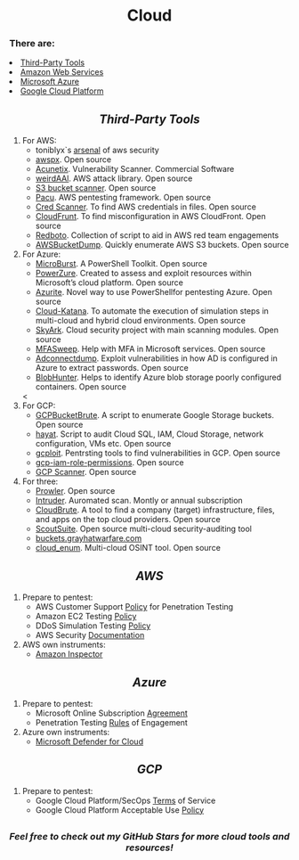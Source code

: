 <h1 align='center'>Cloud</h1>
<h3>There are:</h3>
  <li><a href='Tools'>Third-Party Tools</a>
  <li><a href='AWS'>Amazon Web Services</a>
  <li><a href='Azure'>Microsoft Azure</a>
  <li><a href='GCP'>Google Cloud Platform</a>

<h2 align='center' id='Tools'><em>Third-Party Tools</em></h2>
<ol>
  <li>For AWS:
    <ul>
      <li>toniblyx`s <a href='https://github.com/toniblyx/my-arsenal-of-aws-security-tools#Offensive'>arsenal</a> of aws security
      <li><a href='https://github.com/WithSecureLabs/awspx'>awspx</a>. Open source
      <li><a href='https://www.acunetix.com/'>Acunetix</a>. Vulnerability Scanner. Commercial Software
      <li><a href='https://github.com/carnal0wnage/weirdAAL'>weirdAAl</a>. AWS attack library. Open source
      <li><a href='https://github.com/RhinoSecurityLabs/Security-Research/tree/master/tools/aws-pentest-tools/s3'>S3 bucket scanner</a>. Open source
      <li><a href='https://github.com/RhinoSecurityLabs/pacu'>Pacu</a>. AWS pentesting framework. Open source
      <li><a href='https://github.com/disruptops/cred_scanner'>Cred Scanner</a>. To find AWS credentials in files. Open source
      <li><a href='https://github.com/MindPointGroup/cloudfrunt'>CloudFrunt</a>. To find misconfiguration in AWS CloudFront. Open source
      <li><a href='https://github.com/ihamburglar/Redboto'>Redboto</a>. Collection of script to aid in AWS red team engagements
      <li><a href='https://github.com/jordanpotti/AWSBucketDump'>AWSBucketDump</a>. Quickly enumerate AWS S3 buckets. Open source
    </ul>
  <li>For Azure:
    <ul>
      <li><a href='https://github.com/NetSPI/MicroBurst'>MicroBurst</a>. A PowerShell Toolkit. Open source
      <li><a href='https://github.com/hausec/PowerZure'>PowerZure</a>. Created to assess and exploit resources within Microsoft’s cloud platform. Open source
      <li><a href='https://github.com/FSecureLABS/Azurite'>Azurite</a>. Novel way to use PowerShellfor pentesting Azure. Open source
      <li><a href='https://github.com/Azure/Cloud-Katana'>Cloud-Katana</a>. To automate the execution of simulation steps in multi-cloud and hybrid cloud environments. Open source
      <li><a href='https://github.com/cyberark/SkyArk'>SkyArk</a>. Cloud security project with main scanning modules. Open source
      <li><a href='https://github.com/dafthack/MFASweep'>MFASweep</a>. Help with MFA in Microsoft services. Open source
      <li><a href='https://github.com/dirkjanm/adconnectdump'>Adconnectdump</a>. Exploit vulnerabilities in how AD is configured in Azure to extract passwords. Open source
      <li><a href='https://github.com/cyberark/BlobHunter'>BlobHunter</a>. Helps to identify Azure blob storage poorly configured containers. Open source
    </ul>
  <<li>For GCP:
    <ul>
      <li><a href='https://github.com/RhinoSecurityLabs/GCPBucketBrute'>GCPBucketBrute</a>. A script to enumerate Google Storage buckets. Open source
      <li><a href='https://github.com/DenizParlak/hayat'>hayat</a>. Script to audit Cloud SQL, IAM, Cloud Storage, network configuration, VMs etc. Open source
      <li><a href='https://github.com/dxa4481/gcploit'>gcploit</a>. Pentrsting tools to find vulnerabilities in GCP. Open source
      <li><a href='https://github.com/darkbitio/gcp-iam-role-permissions'>gcp-iam-role-permissions</a>. Open source
      <li><a href='https://github.com/google/gcp_scanner'>GCP Scanner</a>. Open source
    </ul>
  <li>For three:
    <ul>
      <li><a href='https://github.com/prowler-cloud/prowler'>Prowler</a>. Open source
      <li><a href='https://www.intruder.io/'>Intruder</a>. Auromated scan. Montly or annual subscription
      <li><a href='https://github.com/0xsha/CloudBrute'>CloudBrute</a>. A tool to find a company (target) infrastructure, files, and apps on the top cloud providers. Open source
      <li><a href='https://github.com/nccgroup/ScoutSuite'>ScoutSuite</a>. Open source multi-cloud security-auditing tool
      <li><a href='https://buckets.grayhatwarfare.com/'>buckets.grayhatwarfare.com</a>
      <li><a href='https://github.com/initstring/cloud_enum'>cloud_enum</a>. Multi-cloud OSINT tool. Open source
    </ul>
</ol>

<h2 align='center' id='AWS'><em>AWS</em></h2>
<ol>
  <li>Prepare to pentest:
  <ul>
    <li>AWS Customer Support <a href='https://aws.amazon.com/security/penetration-testing/'>Policy</a> for Penetration Testing
    <li>Amazon EC2 Testing <a href='https://aws.amazon.com/ec2/testing/'>Policy</a>
    <li>DDoS Simulation Testing <a href='https://aws.amazon.com/security/ddos-simulation-testing/'>Policy</a>
    <li>AWS Security <a href='https://docs.aws.amazon.com/security/'>Documentation</a>
  </ul>
  <li>AWS own instruments:
    <ul>
      <li><a href='https://aws.amazon.com/inspector/'>Amazon Inspector</a>
    </ul>
</ol>

<h2 align='center' id='Azure'><em>Azure</em></h2>
<ol>
  <li>Prepare to pentest:
  <ul>
    <li>Microsoft Online Subscription <a href='https://azure.microsoft.com/en-us/support/legal/subscription-agreement'>Agreement</a>
    <li>Penetration Testing <a href='https://www.microsoft.com/en-us/msrc/pentest-rules-of-engagement/'>Rules</a> of Engagement
  </ul>
    <li>Azure own instruments:
    <ul>
      <li><a href='https://www.microsoft.com/en-ca/security/business/cloud-security/microsoft-defender-cloud'>Microsoft Defender for Cloud</a>
    </ul>
</ol>

<h2 align='center' id='GCP'><em>GCP</em></h2>
<ol>
  <li>Prepare to pentest:
  <ul>
    <li>Google Cloud Platform/SecOps <a href='https://cloud.google.com/terms'>Terms</a> of Service
    <li>Google Cloud Platform Acceptable Use <a href='https://cloud.google.com/terms/aup?hl=ru'>Policy</a>
  </ul>
</ol>
<h2 align='center'></h2>
<h3 align='center'><em>Feel free to check out my GitHub Stars for more cloud tools and resources!</em></h3>
